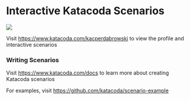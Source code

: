 # Interactive Katacoda Scenarios

[![](http://shields.katacoda.com/katacoda/kacperdabrowski/count.svg)](https://www.katacoda.com/kacperdabrowski "Get your profile on Katacoda.com")

Visit https://www.katacoda.com/kacperdabrowski to view the profile and interactive scenarios

### Writing Scenarios
Visit https://www.katacoda.com/docs to learn more about creating Katacoda scenarios

For examples, visit https://github.com/katacoda/scenario-example
